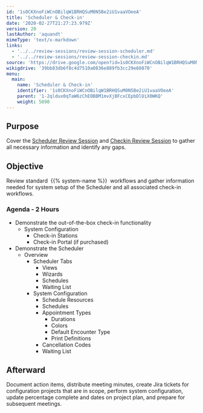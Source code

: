 ```yaml
---
id: '1s0CKXnoFiWCnOBilqW1BRHQSuM0N5Be2iU1vaaVOeeA'
title: 'Scheduler & Check-in'
date: '2020-02-27T21:27:23.979Z'
version: 20
lastAuthor: 'aquandt'
mimeType: 'text/x-markdown'
links:
  - '../../review-sessions/review-session-scheduler.md'
  - '../../review-sessions/review-session-checkin.md'
source: 'https://drive.google.com/open?id=1s0CKXnoFiWCnOBilqW1BRHQSuM0N5Be2iU1vaaVOeeA'
wikigdrive: '39bb83db6f8c4d7510a0836e889fb3cc29e60870'
menu:
  main:
    name: 'Scheduler & Check-in'
    identifier: '1s0CKXnoFiWCnOBilqW1BRHQSuM0N5Be2iU1vaaVOeeA'
    parent: '1-2qldux0qTaW6zChE0BBM1mvXjBFcxCEpbDlUiX0WKQ'
    weight: 5890
---
```

## Purpose  
  
Cover the [Scheduler Review Session](../../review-sessions/review-session-scheduler.md) and [Checkin Review Session](../../review-sessions/review-session-checkin.md) to gather all necessary information and identify any gaps.
  
## Objective  
  
Review standard  {{% system-name %}}  workflows and gather information needed for system setup of the Scheduler and all associated check-in workflows.
  
### Agenda - 2 Hours  

* Demonstrate the out-of-the-box check-in functionality
   * System Configuration
      * Check-in Stations
      * Check-in Portal (if purchased)
* Demonstrate the Scheduler
   * Overview
      * Scheduler Tabs
         * Views
         * Wizards
         * Schedules
         * Waiting List
      * System Configuration
         * Schedule Resources
         * Schedules
         * Appointment Types
            * Durations
            * Colors
            * Default Encounter Type
            * Print Definitions
         * Cancellation Codes
         * Waiting List
  
## Afterward  
  
Document action items, distribute meeting minutes, create Jira tickets for configuration projects that are in scope, perform system configuration, update percentage complete and dates on project plan, and prepare for subsequent meetings.
